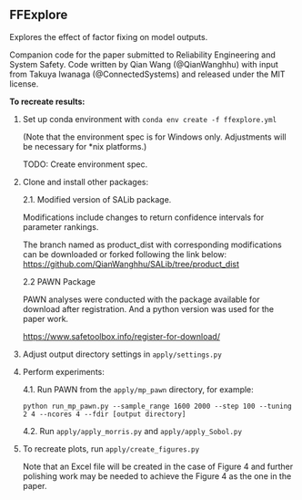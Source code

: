 FFExplore
---------

Explores the effect of factor fixing on model outputs.

Companion code for the paper submitted to Reliability Engineering and System Safety. Code written by Qian Wang (@QianWanghhu) with input from Takuya Iwanaga (@ConnectedSystems) and released under the MIT license.

**To recreate results:**

1. Set up conda environment with `conda env create -f ffexplore.yml` 
        
    (Note that the environment spec is for Windows only. 
        Adjustments will be necessary for *nix platforms.)

    TODO: Create environment spec.

2. Clone and install other packages:

   2.1. Modified version of SALib package.

   Modifications include changes to return confidence intervals for parameter rankings.

    The branch named as product_dist with corresponding modifications can be downloaded or forked following the link below:
    https://github.com/QianWanghhu/SALib/tree/product_dist 
   
   2.2 PAWN Package

   PAWN analyses were conducted with the package available for download after registration. And a python version was used for the paper work.

   https://www.safetoolbox.info/register-for-download/

4. Adjust output directory settings in `apply/settings.py`

5. Perform experiments:

   4.1. Run PAWN from the `apply/mp_pawn` directory, for example:

      `python run_mp_pawn.py --sample_range 1600 2000 --step 100 --tuning 2 4 --ncores 4 --fdir [output directory]`

   4.2. Run `apply/apply_morris.py` and `apply/apply_Sobol.py`

6. To recreate plots, run `apply/create_figures.py`

   Note that an Excel file will be created in the case of Figure 4 and further polishing work may be needed to achieve the Figure 4 as the one in the paper.